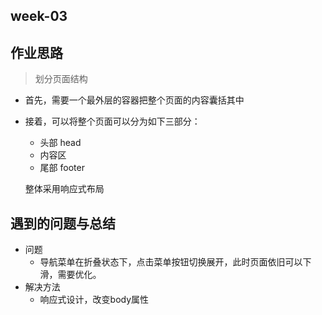 ## week-03

## 作业思路

> 划分页面结构

- 首先，需要一个最外层的容器把整个页面的内容囊括其中

- 接着，可以将整个页面可以分为如下三部分：

  - 头部 head
  - 内容区
  - 尾部 footer


   整体采用响应式布局

## 遇到的问题与总结

- 问题
  - 导航菜单在折叠状态下，点击菜单按钮切换展开，此时页面依旧可以下滑，需要优化。
- 解决方法
  - 响应式设计，改变body属性
